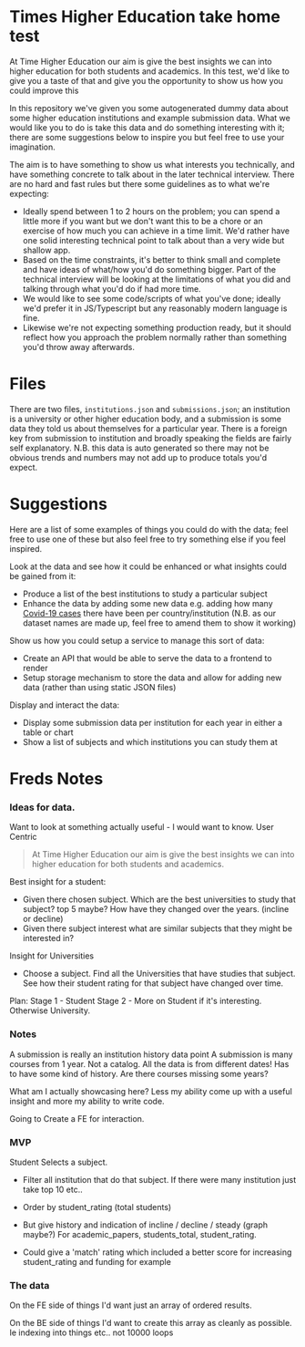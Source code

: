# Times Higher Education take home test

At Time Higher Education our aim is give the best insights we can into higher education for both students and academics. In this test, we'd like to give you a taste of that and give you the opportunity to show us how you could improve this

In this repository we've given you some autogenerated dummy data about some higher education institutions and example submission data. What we would like you to do is take this data and do something interesting with it; there are some suggestions below to inspire you but feel free to use your imagination.

The aim is to have something to show us what interests you technically, and have something concrete to talk about in the later technical interview. There are no hard and fast rules but there some guidelines as to what we're expecting:

 - Ideally spend between 1 to 2 hours on the problem; you can spend a little more if you want but we don't want this to be a chore or an exercise of how much you can achieve in a time limit. We'd rather have one solid interesting technical point to talk about than a very wide but shallow app.
 - Based on the time constraints, it's better to think small and complete and have ideas of what/how you'd do something bigger. Part of the technical interview will be looking at the limitations of what you did and talking through what you'd do if had more time.
 - We would like to see some code/scripts of what you've done; ideally we'd prefer it in JS/Typescript but any reasonably modern language is fine.
 - Likewise we're not expecting something production ready, but it should reflect how you approach the problem normally rather than something you'd throw away afterwards.

# Files

There are two files, `institutions.json` and `submissions.json`; an institution is a university or other higher education body, and a submission is some data they told us about themselves for a particular year. There is a foreign key from submission to institution and broadly speaking the fields are fairly self explanatory. N.B. this data is auto generated so there may not be obvious trends and numbers may not add up to produce totals you'd expect.

# Suggestions
Here are a list of some examples of things you could do with the data; feel free to use one of these but also feel free to try something else if you feel inspired.

Look at the data and see how it could be enhanced or what insights could be gained from it:
 - Produce a list of the best institutions to study a particular subject
 - Enhance the data by adding some new data e.g. adding how many [Covid-19 cases](https://github.com/nytimes/covid-19-data) there have been per country/institution (N.B. as our dataset names are made up, feel free to amend them to show it working)

Show us how you could setup a service to manage this sort of data:
 - Create an API that would be able to serve the data to a frontend to render
 - Setup storage mechanism to store the data and allow for adding new data (rather than using static JSON files)

Display and interact the data:
 - Display some submission data per institution for each year in either a table or chart
 - Show a list of subjects and which institutions you can study them at


# Freds Notes

### Ideas for data. 
Want to look at something actually useful - I would want to know. User Centric

> At Time Higher Education our aim is give the best insights we can into higher education for both students and academics. 

Best insight for a student:
- Given there chosen subject. Which are the best universities to study that subject? top 5 maybe? How have they changed over the years. (incline or decline)
- Given there subject interest what are similar subjects that they might be interested in? 

Insight for Universities
- Choose a subject. Find all the Universities that have studies that subject. See how their student rating for that subject have changed over time. 


Plan: 
Stage 1 - Student
Stage 2 - More on Student if it's interesting. Otherwise University.


### Notes

A submission is really an institution history data point
A submission is many courses from 1 year. Not a catalog.
All the data is from different dates! Has to have some kind of history.
Are there courses missing some years?


What am I actually showcasing here? Less my ability come up with a useful insight and more my ability to write code.

Going to Create a FE for interaction.


### MVP 

Student Selects a subject. 
- Filter all institution that do that subject. If there were many institution just take top 10 etc..
- Order by student_rating (total students)
- But give history and indication of incline / decline / steady (graph maybe?) For academic_papers, students_total, student_rating. 

- Could give a 'match' rating which included a better score for increasing student_rating and funding for example


### The data

On the FE side of things I'd want just an array of ordered results. 

On the BE side of things I'd want to create this array as cleanly as possible. Ie indexing into things etc.. not 10000 loops


